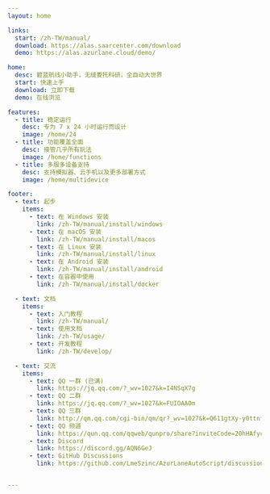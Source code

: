 ```yaml
---
layout: home

links:
  start: /zh-TW/manual/
  download: https://alas.saarcenter.com/download
  demo: https://alas.azurlane.cloud/demo/

home:
  desc: 碧蓝航线小助手，无缝委托科研，全自动大世界
  start: 快速上手
  download: 立即下载
  demo: 在线浏览

features:
  - title: 稳定运行
    desc: 专为 7 x 24 小时运行而设计
    image: /home/24
  - title: 功能覆盖全面
    desc: 接管几乎所有玩法
    image: /home/functions
  - title: 多服多设备支持
    desc: 支持模拟器、云手机以及更多部署方式
    image: /home/multidevice

footer:
  - text: 起步
    items:
      - text: 在 Windows 安装
        link: /zh-TW/manual/install/windows
      - text: 在 macOS 安装
        link: /zh-TW/manual/install/macos
      - text: 在 Linux 安装
        link: /zh-TW/manual/install/linux
      - text: 在 Android 安装
        link: /zh-TW/manual/install/android
      - text: 在容器中使用
        link: /zh-TW/manual/install/docker

  - text: 文档
    items:
      - text: 入门教程
        link: /zh-TW/manual/
      - text: 使用文档
        link: /zh-TW/usage/
      - text: 开发教程
        link: /zh-TW/develop/

  - text: 交流
    items:
      - text: QQ 一群 (已满)
        link: https://jq.qq.com/?_wv=1027&k=I4NSqX7g
      - text: QQ 二群
        link: https://jq.qq.com/?_wv=1027&k=FUIOAAOm
      - text: QQ 三群
        link: http://qm.qq.com/cgi-bin/qm/qr?_wv=1027&k=Q611gtXy-y0ttnfHOQNegXjerUI2tWIy
      - text: QQ 频道
        link: https://qun.qq.com/qqweb/qunpro/share?inviteCode=20hHAfycu5p
      - text: Discord
        link: https://discord.gg/AQN6GeJ
      - text: GitHub Discussions
        link: https://github.com/LmeSzinc/AzurLaneAutoScript/discussions


---
```


